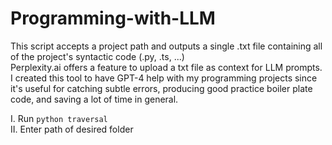 # Programming-with-LLM
This script accepts a project path and outputs a single .txt file containing all of the project's syntactic code (.py, .ts, ...)\
Perplexity.ai offers a feature to upload a txt file as context for LLM prompts. 
I created this tool to have GPT-4 help with my programming projects since it's useful for catching subtle errors, producing good practice boiler plate code, and saving a lot of time in general.

I. Run `python traversal` \
II. Enter path of desired folder 
